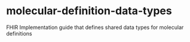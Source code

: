 # molecular-definition-data-types
FHIR Implementation guide that defines shared data types for molecular definitions
